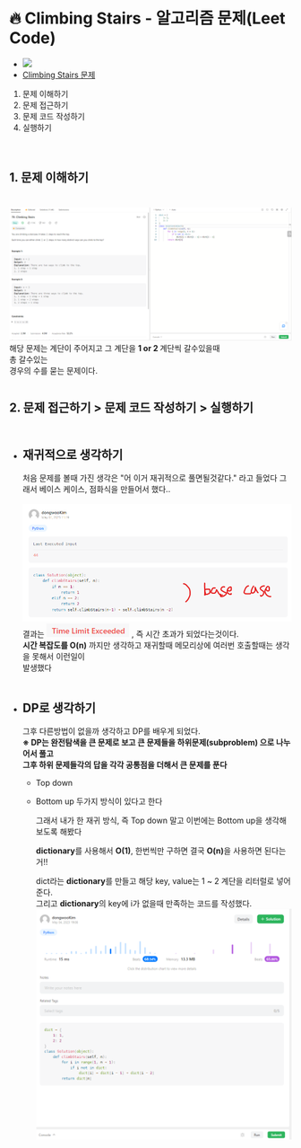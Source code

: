 # 🔥 Climbing Stairs - 알고리즘 문제(Leet Code)

- <img src="https://img.shields.io/badge/PYTHON-3776AB?style=flat&logo=Python&logoColor=white"/><br/>
- <a href="https://leetcode.com/problems/climbing-stairs" target="blank">Climbing Stairs 문제</a>

1. 문제 이해하기
2. 문제 접근하기
3. 문제 코드 작성하기
4. 실행하기<br/><br/><br/>

## 1. 문제 이해하기

<section style="margin:40px 0">
  <img src="./img/problem1.png">
  해당 문제는 계단이 주어지고 그 계단을 <strong>1 or 2 </strong>계단씩 갈수있을때<br/>
  총 갈수있는<br/>
  경우의 수를 묻는 문제이다.
</section>

## 2. 문제 접근하기 > 문제 코드 작성하기 > 실행하기<br/><br/>

- ## 재귀적으로 생각하기

  처음 문제를 볼때 가진 생각은 "어 이거 재귀적으로 풀면될것같다." 라고 들었다
  그래서 베이스 케이스, 점화식을 만들어서 했다..<br/><br/>
  <img src="./img/problem3.png">
  결과는 <img src="./img/problem4.png"> , 즉 시간 초과가 되었다는것이다.<br/>
  <strong>시간 복잡도를 O(n)</strong> 까지만 생각하고 재귀할때 메모리상에 여러번 호출할때는 생각을 못해서 이런일이  
  발생했다<br/><br/>

- ## DP로 생각하기

  그후 다른방법이 없을까 생각하고 DP를 배우게 되었다.<br/>
  <strong>※ DP는 완전탐색을 큰 문제로 보고 큰 문제들을 하위문제(subproblem) 으로 나누어서 풀고<br/>
  그후 하위 문제들각의 답을 각각 공통점을 더해서 큰 문제를 푼다</strong>

  - Top down
  - Bottom up
    두가지 방식이 있다고 한다<br/>

    그래서 내가 한 재귀 방식, 즉 Top down 말고 이번에는 Bottom up을 생각해 보도록 해봤다

    <strong>dictionary</strong>를 사용해서 <strong>O(1)</strong>, 한번씩만 구하면 결국 <strong>O(n)</strong>을 사용하면 된다는거!!

    dict라는 <strong>dictionary</strong>를 만들고 해당 key, value는 1 ~ 2 계단을 리터럴로 넣어준다.<br/>
    그리고 <strong>dictionary</strong>의 key에 i가 없을때 만족하는 코드를 작성했다.
    <img src="./img/problem5.png">
